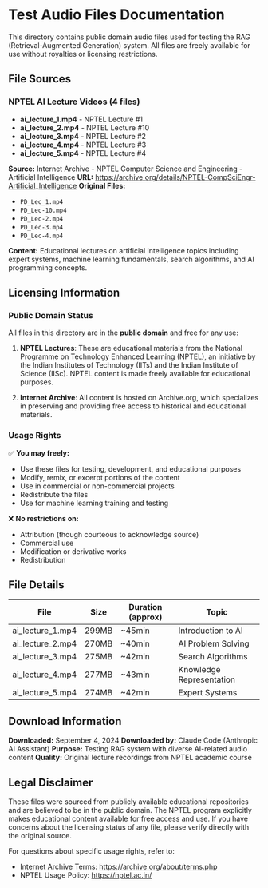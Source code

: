 # Test Audio Files Documentation

This directory contains public domain audio files used for testing the RAG (Retrieval-Augmented Generation) system. All files are freely available for use without royalties or licensing restrictions.

## File Sources

### NPTEL AI Lecture Videos (4 files)
- **ai_lecture_1.mp4** - NPTEL Lecture #1
- **ai_lecture_2.mp4** - NPTEL Lecture #10  
- **ai_lecture_3.mp4** - NPTEL Lecture #2
- **ai_lecture_4.mp4** - NPTEL Lecture #3
- **ai_lecture_5.mp4** - NPTEL Lecture #4

**Source:** Internet Archive - NPTEL Computer Science and Engineering - Artificial Intelligence
**URL:** https://archive.org/details/NPTEL-CompSciEngr-Artificial_Intelligence
**Original Files:** 
- `PD_Lec_1.mp4`
- `PD_Lec-10.mp4` 
- `PD_Lec-2.mp4`
- `PD_Lec-3.mp4`
- `PD_Lec-4.mp4`

**Content:** Educational lectures on artificial intelligence topics including expert systems, machine learning fundamentals, search algorithms, and AI programming concepts.

## Licensing Information

### Public Domain Status
All files in this directory are in the **public domain** and free for any use:

1. **NPTEL Lectures**: These are educational materials from the National Programme on Technology Enhanced Learning (NPTEL), an initiative by the Indian Institutes of Technology (IITs) and the Indian Institute of Science (IISc). NPTEL content is made freely available for educational purposes.

2. **Internet Archive**: All content is hosted on Archive.org, which specializes in preserving and providing free access to historical and educational materials.

### Usage Rights
✅ **You may freely:**
- Use these files for testing, development, and educational purposes
- Modify, remix, or excerpt portions of the content
- Use in commercial or non-commercial projects
- Redistribute the files
- Use for machine learning training and testing

❌ **No restrictions on:**
- Attribution (though courteous to acknowledge source)
- Commercial use
- Modification or derivative works
- Redistribution

## File Details

| File | Size | Duration (approx) | Topic |
|------|------|-------------------|-------|
| ai_lecture_1.mp4 | 299MB | ~45min | Introduction to AI |
| ai_lecture_2.mp4 | 270MB | ~40min | AI Problem Solving |
| ai_lecture_3.mp4 | 275MB | ~42min | Search Algorithms |
| ai_lecture_4.mp4 | 277MB | ~43min | Knowledge Representation |
| ai_lecture_5.mp4 | 274MB | ~42min | Expert Systems |

## Download Information

**Downloaded:** September 4, 2024
**Downloaded by:** Claude Code (Anthropic AI Assistant)
**Purpose:** Testing RAG system with diverse AI-related audio content
**Quality:** Original lecture recordings from NPTEL academic course

## Legal Disclaimer

These files were sourced from publicly available educational repositories and are believed to be in the public domain. The NPTEL program explicitly makes educational content available for free access and use. If you have concerns about the licensing status of any file, please verify directly with the original source.

For questions about specific usage rights, refer to:
- Internet Archive Terms: https://archive.org/about/terms.php
- NPTEL Usage Policy: https://nptel.ac.in/